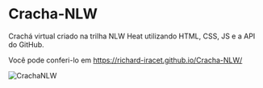 # Cracha-NLW

Crachá virtual criado na trilha NLW Heat utilizando HTML, CSS, JS e a API do GitHub.

Você pode conferi-lo em https://richard-iracet.github.io/Cracha-NLW/

![CrachaNLW](https://user-images.githubusercontent.com/88061143/222346146-fd94ed67-6690-45f2-8a69-82bb2731c3d2.gif)
